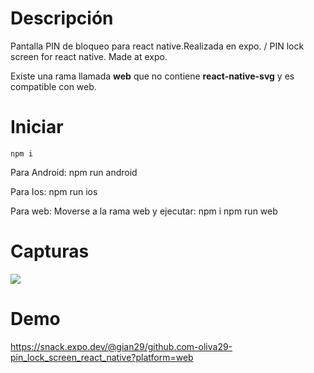 


# Descripción 
Pantalla PIN de bloqueo para react native.Realizada en expo. / PIN lock screen for react native. Made at expo.

Existe una rama llamada **web** que no contiene **react-native-svg** y es compatible con web.

# Iniciar
    npm i

Para Android:
    npm run android
    
Para Ios:
    npm run ios
    
Para web: Moverse a la rama web y ejecutar:
    npm i
    npm run web

# Capturas
 
![](https://admin.todospuedenprogramar.com/uploads/medium_2023_02_10_02h43_24_d747c9e8c8.png) 

# Demo
 https://snack.expo.dev/@gian29/github.com-oliva29-pin_lock_screen_react_native?platform=web
